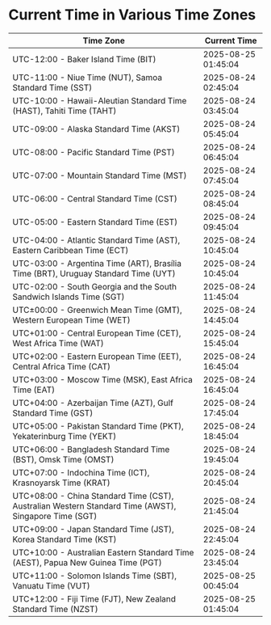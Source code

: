 # Current Time in Various Time Zones

| Time Zone | Current Time |
|-----------|--------------|
| UTC-12:00 - Baker Island Time (BIT) | 2025-08-25 01:45:04 |
| UTC-11:00 - Niue Time (NUT), Samoa Standard Time (SST) | 2025-08-24 02:45:04 |
| UTC-10:00 - Hawaii-Aleutian Standard Time (HAST), Tahiti Time (TAHT) | 2025-08-24 03:45:04 |
| UTC-09:00 - Alaska Standard Time (AKST) | 2025-08-24 05:45:04 |
| UTC-08:00 - Pacific Standard Time (PST) | 2025-08-24 06:45:04 |
| UTC-07:00 - Mountain Standard Time (MST) | 2025-08-24 07:45:04 |
| UTC-06:00 - Central Standard Time (CST) | 2025-08-24 08:45:04 |
| UTC-05:00 - Eastern Standard Time (EST) | 2025-08-24 09:45:04 |
| UTC-04:00 - Atlantic Standard Time (AST), Eastern Caribbean Time (ECT) | 2025-08-24 10:45:04 |
| UTC-03:00 - Argentina Time (ART), Brasília Time (BRT), Uruguay Standard Time (UYT) | 2025-08-24 10:45:04 |
| UTC-02:00 - South Georgia and the South Sandwich Islands Time (SGT) | 2025-08-24 11:45:04 |
| UTC±00:00 - Greenwich Mean Time (GMT), Western European Time (WET) | 2025-08-24 14:45:04 |
| UTC+01:00 - Central European Time (CET), West Africa Time (WAT) | 2025-08-24 15:45:04 |
| UTC+02:00 - Eastern European Time (EET), Central Africa Time (CAT) | 2025-08-24 16:45:04 |
| UTC+03:00 - Moscow Time (MSK), East Africa Time (EAT) | 2025-08-24 16:45:04 |
| UTC+04:00 - Azerbaijan Time (AZT), Gulf Standard Time (GST) | 2025-08-24 17:45:04 |
| UTC+05:00 - Pakistan Standard Time (PKT), Yekaterinburg Time (YEKT) | 2025-08-24 18:45:04 |
| UTC+06:00 - Bangladesh Standard Time (BST), Omsk Time (OMST) | 2025-08-24 19:45:04 |
| UTC+07:00 - Indochina Time (ICT), Krasnoyarsk Time (KRAT) | 2025-08-24 20:45:04 |
| UTC+08:00 - China Standard Time (CST), Australian Western Standard Time (AWST), Singapore Time (SGT) | 2025-08-24 21:45:04 |
| UTC+09:00 - Japan Standard Time (JST), Korea Standard Time (KST) | 2025-08-24 22:45:04 |
| UTC+10:00 - Australian Eastern Standard Time (AEST), Papua New Guinea Time (PGT) | 2025-08-24 23:45:04 |
| UTC+11:00 - Solomon Islands Time (SBT), Vanuatu Time (VUT) | 2025-08-25 00:45:04 |
| UTC+12:00 - Fiji Time (FJT), New Zealand Standard Time (NZST) | 2025-08-25 01:45:04 |
